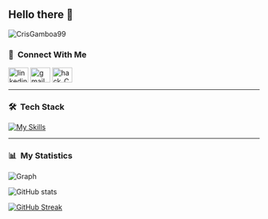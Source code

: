 ## Hello there 👋

<img src="https://komarev.com/ghpvc/?username=CrisGamboa99&label=Profile%20views&color=0e75b6&style=flat" alt="CrisGamboa99" />

### 💬 &nbsp;Connect With Me

<a href="https://www.linkedin.com/in/cristian-eduardo-gamboa-escobedo/" target="blank"><img align="center" src="https://raw.githubusercontent.com/rahuldkjain/github-profile-readme-generator/master/src/images/icons/Social/linked-in-alt.svg" alt="linkedin" height="30" width="40" /></a>
<a href = "mailto: cris.gamboa.99@gmail.com"><img align="center" src="https://seeklogo.com/images/G/gmail-new-2020-logo-32DBE11BB4-seeklogo.com.png" alt="gmail" height="30" width="40" /></a>
<a href="https://www.hackerrank.com/profile/cristian_gamboa1" target="blank"><img align="center" src="https://cdn.worldvectorlogo.com/logos/hackerrank.svg" alt="hack_CrisGamboa99" height="30" width="40" /></a>

---

### 🛠 &nbsp;Tech Stack
[![My Skills](https://skillicons.dev/icons?i=java,js,html,css,bootstrap,mysql)](https://skillicons.dev)

---

### 📊 &nbsp;My Statistics

![Graph](https://github-readme-activity-graph.vercel.app/graph?username=CrisGamboa99&custom_title=GitHub%20Activity%20Graph&bg_color=0D1117&color=7F3FBF&line=7F3FBF&point=7F3FBF&area_color=FFFFFF&title_color=FFFFFF&area=true)

![GitHub stats](https://github-readme-stats.vercel.app/api?username=CrisGamboa99\&theme=midnight-purple\&show_icons=true\&show=reviews,prs_merged,prs_merged_percentage\&hide=contribs,issues)

[![GitHub Streak](https://streak-stats.demolab.com/?user=CrisGamboa99&theme=midnight-purple)](https://git.io/streak-stats)
